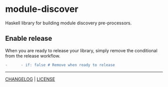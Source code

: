 # module-discover

Haskell library for building module discovery pre-processors.

## Enable release

When you are ready to release your library, simply remove the conditional from
the release workflow.

```diff
-      - if: false # Remove when ready to release
```

---

[CHANGELOG](./CHANGELOG.md) | [LICENSE](./LICENSE)
